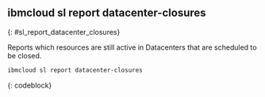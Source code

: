 


## ibmcloud sl report datacenter-closures
{: #sl_report_datacenter_closures}

Reports which resources are still active in Datacenters that are scheduled to be closed.



```bash
ibmcloud sl report datacenter-closures
```
{: codeblock}

